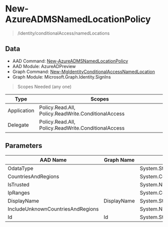 # New-AzureADMSNamedLocationPolicy

> /identity/conditionalAccess/namedLocations

## Data

+ AAD Command: [New-AzureADMSNamedLocationPolicy](https://docs.microsoft.com/en-us/powershell/module/AzureADPreview/New-AzureADMSNamedLocationPolicy)
+ AAD Module: AzureADPreview
+ Graph Command: [New-MgIdentityConditionalAccessNamedLocation](https://docs.microsoft.com/en-us/powershell/module/Microsoft.Graph.Identity.SignIns/New-MgIdentityConditionalAccessNamedLocation)
+ Graph Module: Microsoft.Graph.Identity.SignIns

> Scopes Needed (any one)

|Type|Scopes|
|---|---|
|Application|Policy.Read.All, Policy.ReadWrite.ConditionalAccess|
|Delegate|Policy.Read.All, Policy.ReadWrite.ConditionalAccess|

## Parameters

|AAD Name|Graph Name|AAD Type|Graph Type|Infos|
|---|---|---|---|---|
|OdataType||System.String|||
|CountriesAndRegions||System.Collections.Generic.List/Microsoft.Open.MSGraph.Model.CountriesAndRegion|||
|IsTrusted||System.Nullable/System.Boolean|||
|IpRanges||System.Collections.Generic.List/Microsoft.Open.MSGraph.Model.IpRange|||
|DisplayName|DisplayName|System.String|System.String||
|IncludeUnknownCountriesAndRegions||System.Nullable/System.Boolean|||
|Id|Id|System.String|System.String||


